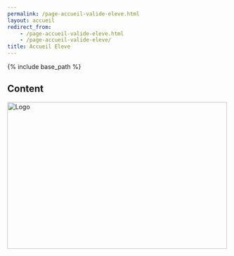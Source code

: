 ```yaml
---
permalink: /page-accueil-valide-eleve.html
layout: accueil
redirect_from:
    - /page-accueil-valide-eleve.html
    - /page-accueil-valide-eleve/
title: Accueil Eleve
---
```


{% include base_path %}

<h2>Content</h2>
<img src="{{ base_path }}/files/nepthune_logo.png" alt="Logo" width="500" height="333">
